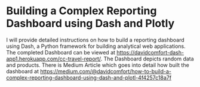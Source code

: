 # Building a Complex Reporting Dashboard using Dash and Plotly

I will provide detailed instructions on how to build a reporting dashboard using Dash, a Python framework for building analytical web applications. The completed Dashboard can be viewed at https://davidcomfort-dash-app1.herokuapp.com/cc-travel-report/. The Dashboard depicts random data and products. There is Medium Article which goes into detail how built the dashboard at https://medium.com/@davidcomfort/how-to-build-a-complex-reporting-dashboard-using-dash-and-plotl-4f4257c18a7f
